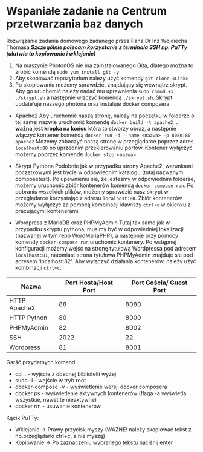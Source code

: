 # Wspaniałe zadanie na Centrum przetwarzania baz danych

Rozwiązanie zadania domowego zadanego przez Pana Dr Inż Wojciecha Thomasa
***Szczególnie polecam korzystanie z terminala SSH np. PuTTy (ułatwia to kopiowanie i wklejanie)***
1. Na maszynie PhotonOS nie ma zainstalowanego Gita, dlatego można to zrobić komendą `sudo yum install git -y`
2. Aby skopiować repozytorium należy użyć komendy `git clone <Link>`
3. Po skopiowaniu możemy sprawdzić, znajdujący się wewnątrz skrypt. Aby go uruchomić należy nadać mu uprawnienia `sudo chmod +x ./skrypt.sh` a następnie włączyć komendą `./skrypt.sh`. Skrypt update'uje naszego photona oraz instaluje docker composera

- Apache2
  Aby uruchomić naszą stronę, należy na początku w folderze o tej samej nazwie uruchomić komendę `docker build -t apache2 .` **ważna jest kropka na końcu** która to stworzy obraz, a następnie włączyć kontener komendą `docker run -d --name <nazwa> -p 8080:80 apache2`
Możemy zobaczyć naszą stronę w przeglądarce poprzez adres `localhost:88` po uprzednim przekierowaniu portów.
Kontener wyłączyć możemy poprzez komendę `docker stop <nazwa>`

- Skrypt Pythona
  Podobnie jak w przypadku strony Apache2, warunkami początkowymi jest bycie w odpowiednim katalogu (tutaj nazwanym composetest). Po upewnieniu się, że jesteśmy w odpowiednim folderze, możemy uruchomić zbiór kontenerów komendą `docker-compose run`. Po pobraniu wszelkich plików, możemy sprawdzić nasz skrypt w przeglądarce korzystając z adresu `localhost:80`. Zbiór kontenerów możemy wyłączyć za pomocą kombinacji klawiszy `ctrl+c` w okienku z pracującymi kontenerami.
  
- Wordpress z MariaDB oraz PHPMyAdmin
  Tutaj tak samo jak w przypadku skryptu pythona, musimy być w odpowiedniej lokalizacji (nazwanej w tym repo WordMariaPHP), a następnie przy pomocy komendy `docker-compose run` uruchomić kontenery. Po wstępnej konfiguracji możemy wejść na stronę tytułową Wordpressa pod adresem `localhost:81`, natomiast strona tytułowa PHPMyAdmin znajduje sie pod adresem 'localhost:82'. Aby wyłączyć działania kontenerów, należy użyć kombinacji `ctrl+c`.

|Nazwa| Port Hosta/Host Port | Port Gościa/ Guest Port |
|-----|----------------------|-------------------------|
|HTTP Apache2| 88 | 8080|
|HTTP Python|  80 | 8000|
|PHPMyAdmin| 82| 8002|
|SSH| 2022| 22|
|Wordpress| 81 | 8001|


Garść przydatnych komend:
- cd .. - wyjście z obecnej biblioteki wyżej
- sudo -i - wejście w tryb root
- docker-compose -v - wyświetlenie wersji docker composera
- docker ps - wyświetlenie aktywnych kontenerów (flaga -a wyświetla wszystkie, nawet te nieaktywne)
- docker rm - usuwanie kontenerów

Kącik PuTTy:
- Wklejanie -> Prawy przycisk myszy (WAŻNE! należy skopiować tekst z np.przeglądarki ctrl+c, a nie myszą)
- Kopiowanie -> Po zaznaczeniu wybranego tekstu naciśnij enter
